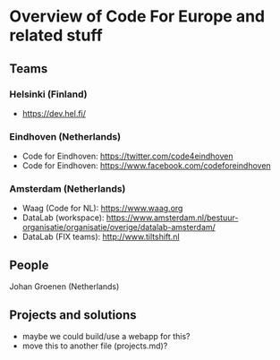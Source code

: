 # Overview of Code For Europe and related stuff

## Teams

### Helsinki (Finland)
 - https://dev.hel.fi/

### Eindhoven (Netherlands)
 - Code for Eindhoven: https://twitter.com/code4eindhoven
 - Code for Eindhoven: https://www.facebook.com/codeforeindhoven

### Amsterdam (Netherlands)
 - Waag (Code for NL): https://www.waag.org
 - DataLab (workspace): https://www.amsterdam.nl/bestuur-organisatie/organisatie/overige/datalab-amsterdam/
 - DataLab (FIX teams): http://www.tiltshift.nl

## People

Johan Groenen (Netherlands)

## Projects and solutions
 - maybe we could build/use a webapp for this?
 - move this to another file (projects.md)?

